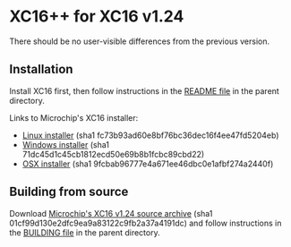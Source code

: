 # XC16++ for XC16 v1.24

There should be no user-visible differences from the previous version.

## Installation

Install XC16 first, then follow instructions in the [README file](../README.md)
in the parent directory.

Links to Microchip's XC16 installer:
- [Linux installer](http://ww1.microchip.com/downloads/en/DeviceDoc/xc16-v1.24-full-install-linux-installer.run) (sha1 fc73b93ad60e8bf76bc36dec16f4ee47fd5204eb)
- [Windows installer](http://ww1.microchip.com/downloads/en/DeviceDoc/xc16-v1.24-full-install-windows-installer.exe) (sha1 71dc45d1c45cb1812ecd50e69b8b1fcbc89cbd22)
- [OSX installer](http://ww1.microchip.com/downloads/en/DeviceDoc/xc16-v1.24-full-install-osx-installer.dmg) (sha1 9fcbab96777e4a671ee46dbc0e1afbf274a2440f)

## Building from source

Download [Microchip's XC16 v1.24 source archive](http://ww1.microchip.com/downloads/en/DeviceDoc/xc16-v1.24-src.zip)
(sha1 01cf99d130e2dfc9ea9a83122c9fb2a37a4191dc) and follow instructions in the
[BUILDING file](../BUILDING.md) in the parent directory.
